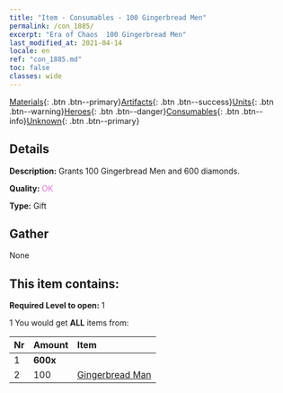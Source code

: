 ```yaml
---
title: "Item - Consumables - 100 Gingerbread Men"
permalink: /con_1885/
excerpt: "Era of Chaos  100 Gingerbread Men"
last_modified_at: 2021-04-14
locale: en
ref: "con_1885.md"
toc: false
classes: wide
---
```

 [Materials](/Items/){: .btn .btn--primary}[Artifacts](/Items/Artifacts/){: .btn .btn--success}[Units](/Items/Units/){: .btn .btn--warning}[Heroes](/Items/Heroes/){: .btn .btn--danger}[Consumables](/Items/Consumables/){: .btn .btn--info}[Unknown](/Items/Unknown/){: .btn .btn--primary}

## Details
 **Description:** Grants 100 Gingerbread Men and 600 diamonds.

 **Quality:** <span style="color: #DA70D6">OK</span>

 **Type:** Gift

## Gather

  None

## This item contains:

 **Required Level to open:** 1

 1 You would get **ALL** items  from:

  | Nr | Amount |     Item    |
  |:---|:-------|:------------|
  | 1 |  **600x** | <i class="fas fa-gem"/> |  | 
  | 2 | 100 | [Gingerbread Man](/Items/con_1092/) | 

